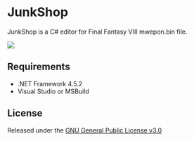 # JunkShop
JunkShop is a C# editor for Final Fantasy VIII mwepon.bin file.

<img src="https://cloud.githubusercontent.com/assets/5892410/18587447/6644466a-7c22-11e6-9ca9-61b83ed162e5.png"></img> 

## Requirements
- .NET Framework 4.5.2
- Visual Studio or MSBuild

## License
Released under the [GNU General Public License v3.0](http://choosealicense.com/licenses/gpl-3.0/)
